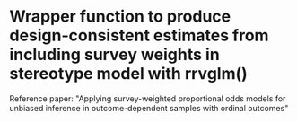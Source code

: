 # Wrapper function to produce design-consistent estimates from including survey weights in stereotype model with rrvglm()
Reference paper: "Applying survey-weighted proportional odds models for unbiased inference in outcome-dependent samples with ordinal outcomes"
